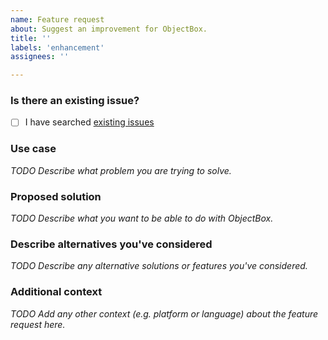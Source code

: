 ```yaml
---
name: Feature request
about: Suggest an improvement for ObjectBox.
title: ''
labels: 'enhancement'
assignees: ''

---
```


<!--

If you are looking for support, please check out our documentation:
- https://docs.objectbox.io
- https://docs.objectbox.io/faq
- https://docs.objectbox.io/troubleshooting

-->

### Is there an existing issue?

- [ ] I have searched [existing issues](https://github.com/objectbox/objectbox-dart/issues)

### Use case

_TODO Describe what problem you are trying to solve._

### Proposed solution

_TODO Describe what you want to be able to do with ObjectBox._

### Describe alternatives you've considered

_TODO Describe any alternative solutions or features you've considered._

### Additional context

_TODO Add any other context (e.g. platform or language) about the feature request here._
